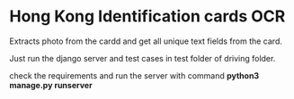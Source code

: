 # Hong Kong Identification cards OCR


Extracts photo from the cardd and get all unique text fields from the card.

Just run the django server and test cases in test folder of driving folder.

check the requirements and run the server with command **python3 manage.py runserver**
